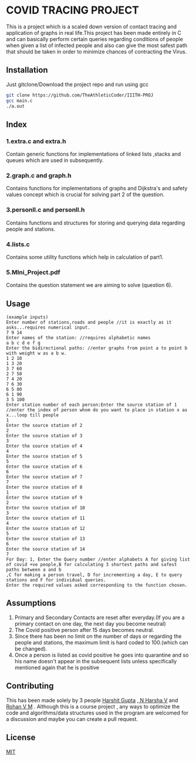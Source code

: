 # COVID TRACING PROJECT

This is a project which is a scaled down version of contact tracing and application of graphs in real life.This project has been made entirely in C and can basically perform certain queries regarding conditions of people when given a list of infected people and also can give the most safest path that should be taken in order to minimize chances of contracting the Virus.

## Installation

Just gitclone/Download the project repo and run using gcc

```bash
git clone https://github.com/TheAthleticCoder/IIITH-PROJ
gcc main.c
./a.out
```
## Index

### 1.extra.c and extra.h
Contain generic functions for implementations of linked lists ,stacks and queues which are used in subsequently.
### 2.graph.c and graph.h
Contains functions for implementations of graphs and Dijkstra's and safety values concept which is crucial for solving part 2 of the question.
### 3.personll.c and personll.h
Contains functions and structures for storing and querying data regarding people and stations.
### 4.lists.c
Contains some utility functions which help in calculation of part1.
### 5.MIni_Project.pdf
Contains the question statement we are aiming to solve (question 6).

## Usage

```
(example inputs)
Enter number of stations,roads and people //it is exactly as it asks...requires numerical input.
7 9 14 
Enter names of the station: //requires alphabetic names
a b c d e f g
Enter the bidirectional paths: //enter graphs from point a to point b with weight w as a b w.
1 2 10
1 3 20
3 7 60
2 7 50
7 4 20
7 6 30
6 5 80
6 1 90
3 5 100
Enter station number of each person:Enter the source station of 1 //enter the index of person whom do you want to place in station x as x...loop till people
1
Enter the source station of 2
2
Enter the source station of 3
3
Enter the source station of 4
4
Enter the source station of 5
5
Enter the source station of 6
6
Enter the source station of 7
7
Enter the source station of 8
1
Enter the source station of 9
2
Enter the source station of 10
3
Enter the source station of 11
4
Enter the source station of 12
5
Enter the source station of 13
6
Enter the source station of 14
7
For Day: 1, Enter the Query number //enter alphabets A for giving list of covid +ve people,B for calculating 3 shortest paths and safest paths between a and b
,C for making a person travel, D for incrementing a day, E to query stations and F for individual queries.
Enter the required values asked corresponding to the function chosen.
```
## Assumptions
1. Primary and Secondary Contacts are reset after everyday.(If you are a primary contact on one day, the next day you become neutral)
2. The Covid positive person after 15 days becomes neutral.
3. Since there has been no limit on the number of days or regarding the people and stations, the maximum limit is hard coded to 100.(which can be changed).
4. Once a person is listed as covid positive he goes into quarantine and so his name doesn't appear in the subsequent lists unless specifically mentioned again that he is positive

## Contributing
This has been made solely by 3 people [Harshit Gupta](https://github.com/TheAthleticCoder "Harshit Gupta") ,[ N Harsha V](https://github.com/harsha20032020 "N Harsha Vardhan")  and [Rohan V M](https://github.com/rohanmodepalle "Rohan Modepalle") .
Although this is a course project , any ways to optimize the code and algorithms/data structures used in the program are welcomed for a discussion and maybe you can create a pull request.


## License
[MIT](https://choosealicense.com/licenses/mit/)

